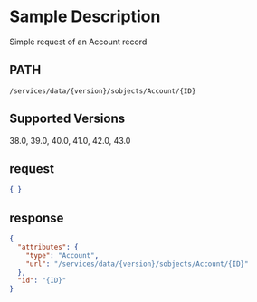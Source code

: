 # Sample Description
Simple request of an Account record

## PATH
```
/services/data/{version}/sobjects/Account/{ID}
```
## Supported Versions
38.0, 39.0, 40.0, 41.0, 42.0, 43.0

## request
 ```json
 { }
```

## response
```json
{
  "attributes": {
    "type": "Account",
    "url": "/services/data/{version}/sobjects/Account/{ID}"
  },
  "id": "{ID}"
}
```
